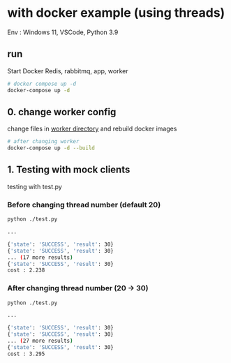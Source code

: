 # with docker example (using threads)

Env : Windows 11, VSCode, Python 3.9

## run

Start Docker Redis, rabbitmq, app, worker

```bash
# docker compose up -d
docker-compose up -d
```

## 0. change worker config

change files in [worker directory](./worker) and rebuild docker images

```bash
# after changing worker
docker-compose up -d --build
```

## 1. Testing with mock clients  

testing with test.py

### Before changing thread number (default 20)

```bash
python ./test.py

...

{'state': 'SUCCESS', 'result': 30}
{'state': 'SUCCESS', 'result': 30}
... (17 more results)
{'state': 'SUCCESS', 'result': 30}
cost : 2.238
```

### After changing thread number (20 -> 30)

```bash
python ./test.py

...

{'state': 'SUCCESS', 'result': 30}
{'state': 'SUCCESS', 'result': 30}
... (27 more results)
{'state': 'SUCCESS', 'result': 30}
cost : 3.295
```